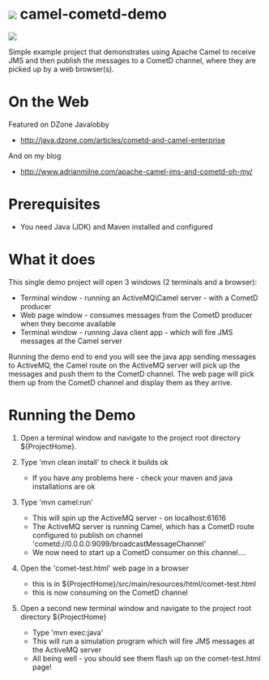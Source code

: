 <a href="https://travis-ci.org/corsoft/camel-cometd-demo"><img src="https://travis-ci.org/corsoft/camel-cometd-demo.svg"/></a>
camel-cometd-demo
=================

<img src="http://www.adrianmilne.com/wp-content/uploads/2013/04/feature-image-template-camel.png" />

Simple example project that demonstrates using Apache Camel to receive JMS and then publish the messages to a CometD channel, where they are picked up by a web browser(s).

On the Web
==========

Featured on DZone Javalobby
 - http://java.dzone.com/articles/cometd-and-camel-enterprise

And on my blog
 - http://www.adrianmilne.com/apache-camel-jms-and-cometd-oh-my/


Prerequisites
=============
 - You need Java (JDK) and Maven installed and configured
 

What it does
============

This single demo project will open 3 windows (2 terminals and a browser):
 - Terminal window - running an ActiveMQ\Camel server - with a CometD producer
 - Web page window - consumes messages from the CometD producer when they become available
 - Terminal window - running Java client app - which will fire JMS messages at the Camel server

Running the demo end to end you will see the java app sending messages to ActiveMQ, the Camel route on the ActiveMQ server will pick up the messages and push them to the CometD channel. The web page will pick them up from the CometD channel and display them as they arrive.


Running the Demo
================

1. Open a terminal window and navigate to the project root directory ${ProjectHome}.


2. Type 'mvn clean install' to check it builds ok
	- If you have any problems here - check your maven and java installations are ok
	

3. Type 'mvn camel:run'
	- This will spin up the ActiveMQ server - on localhost:61616
	- The ActiveMQ server is running Camel, which has a CometD route configured to publish on channel 'cometd://0.0.0.0:9099/broadcastMessageChannel'
	- We now need to start up a CometD consumer on this channel....


4. Open the 'comet-test.html' web page in a browser
	- this is in ${ProjectHome}/src/main/resources/html/comet-test.html
	- this is now consuming on the CometD channel
	

5. Open a second new terminal window and navigate to the project root directory ${ProjectHome}
	- Type 'mvn exec:java'
	- This will run a simulation program which will fire JMS messages at the ActiveMQ server
	- All being well - you should see them flash up on the comet-test.html page!
	

